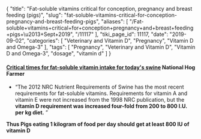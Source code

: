 {
    "title": "Fat-soluble vitamins critical for conception, pregnancy and breast feeding (pigs)",
    "slug": "fat-soluble-vitamins-critical-for-conception-pregnancy-and-breast-feeding-pigs",
    "aliases": [
        "/Fat-soluble+vitamins+critical+for+conception+pregnancy+and+breast+feeding+pigs+\u2013+Sept+2019",
        "/11117"
    ],
    "tiki_page_id": 11117,
    "date": "2019-09-02",
    "categories": [
        "Veterinary and Vitamin D",
        "Pregnancy",
        "Vitamin D and Omega-3"
    ],
    "tags": [
        "Pregnancy",
        "Veterinary and Vitamin D",
        "Vitamin D and Omega-3",
        "dosage",
        "vitamin d"
    ]
}


#### [Critical times for fat-soluble vitamin intake for today's swine](https://www.nationalhogfarmer.com/nutrition/critical-times-fat-soluble-vitamin-intake-todays-swine) National Hog Farmer

* “The 2012 NRC Nutrient Requirements of Swine has the most recent requirements for fat-soluble vitamins.  Requirements for vitamin A and vitamin E were not increased from the 1998 NRC publication, but the  **vitamin D requirement was increased four-fold from 200 to 800 I.U. per kg diet.** ”

 **Thus Pigs eating 1 kilogram of food per day should get at least 800 IU of vitamin D**